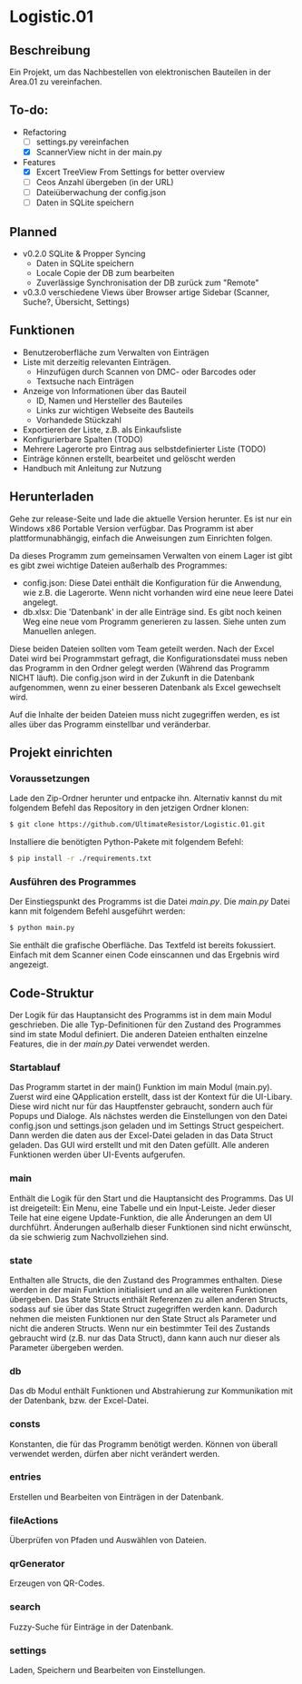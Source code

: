 # Logistic.01

## Beschreibung
Ein Projekt, um das Nachbestellen von elektronischen Bauteilen in der Area.01 zu vereinfachen.

## To-do:
- Refactoring
    - [ ] settings.py vereinfachen
    - [x] ScannerView nicht in der main.py
- Features
    - [x] Excert TreeView From Settings for better overview
    - [ ] Ceos Anzahl übergeben (in der URL)
    - [ ] Dateiüberwachung der config.json
    - [ ] Daten in SQLite speichern

## Planned
- v0.2.0 SQLite & Propper Syncing
    - Daten in SQLite speichern
    - Locale Copie der DB zum bearbeiten
    - Zuverlässige Synchronisation der DB zurück zum "Remote"
- v0.3.0 verschiedene Views über Browser artige Sidebar (Scanner, Suche?, Übersicht, Settings)

## Funktionen
- Benutzeroberfläche zum Verwalten von Einträgen
- Liste mit derzeitig relevanten Einträgen.
    - Hinzufügen durch Scannen von DMC- oder Barcodes oder
    - Textsuche nach Einträgen
- Anzeige von Informationen über das Bauteil
    - ID, Namen und Hersteller des Bauteiles
    - Links zur wichtigen Webseite des Bauteils
    - Vorhandede Stückzahl
- Exportieren der Liste, z.B. als Einkaufsliste
- Konfigurierbare Spalten (TODO)
- Mehrere Lagerorte pro Eintrag aus selbstdefinierter Liste (TODO)
- Einträge können erstellt, bearbeitet und gelöscht werden
- Handbuch mit Anleitung zur Nutzung

## Herunterladen
Gehe zur release-Seite und lade die aktuelle Version herunter.
Es ist nur ein Windows x86 Portable Version verfügbar.
Das Programm ist aber plattformunabhängig, einfach die Anweisungen zum Einrichten folgen.


Da dieses Programm zum gemeinsamen Verwalten von einem Lager ist gibt es gibt zwei wichtige Dateien außerhalb des Programmes:
- config.json: Diese Datei enthält die Konfiguration für die Anwendung, wie z.B. die Lagerorte. Wenn nicht vorhanden wird eine neue leere Datei angelegt.
- db.xlsx: Die 'Datenbank' in der alle Einträge sind. Es gibt noch keinen Weg eine neue vom Programm generieren zu lassen. Siehe unten zum Manuellen anlegen.

Diese beiden Dateien sollten vom Team geteilt werden. Nach der Excel Datei wird bei Programmstart gefragt, die Konfigurationsdatei muss neben das Programm in den Ordner gelegt werden (Während das Programm NICHT läuft).
Die config.json wird in der Zukunft in die Datenbank aufgenommen, wenn zu einer besseren Datenbank als Excel gewechselt wird.

Auf die Inhalte der beiden Dateien muss nicht zugegriffen werden, es ist alles über das Programm einstellbar und veränderbar.


## Projekt einrichten
### Voraussetzungen
Lade den Zip-Ordner herunter und entpacke ihn.
Alternativ kannst du mit folgendem Befehl das Repository in den jetzigen Ordner klonen:
```sh
$ git clone https://github.com/UltimateResistor/Logistic.01.git
```

Installiere die benötigten Python-Pakete mit folgendem Befehl:
```sh
$ pip install -r ./requirements.txt
```

### Ausführen des Programmes
Der Einstiegspunkt des Programms ist die Datei _main.py_.
Die _main.py_ Datei kann mit folgendem Befehl ausgeführt werden:
```sh
$ python main.py
```
Sie enthält die grafische Oberfläche. Das Textfeld ist bereits fokussiert. Einfach mit dem Scanner einen Code einscannen und das Ergebnis wird angezeigt.

## Code-Struktur
Der Logik für das Hauptansicht des Programms ist in dem main Modul geschrieben.
Die alle Typ-Definitionen für den Zustand des Programmes sind im state Modul definiert.
Die anderen Dateien enthalten einzelne Features, die in der _main.py_ Datei verwendet werden.

### Startablauf
Das Programm startet in der main() Funktion im main Modul (main.py).
Zuerst wird eine QApplication erstellt, dass ist der Kontext für die UI-Libary. Diese wird nicht nur für das Hauptfenster gebraucht, sondern auch für Popups und Dialoge.
Als nächstes werden die Einstellungen von den Datei config.json und settings.json geladen und im Settings Struct gespeichert.
Dann werden die daten aus der Excel-Datei geladen in das Data Struct geladen.
Das GUI wird erstellt und mit den Daten gefüllt.
Alle anderen Funktionen werden über UI-Events aufgerufen.

### main
Enthält die Logik für den Start und die Hauptansicht des Programms.
Das UI ist dreigeteilt: Ein Menu, eine Tabelle und ein Input-Leiste.
Jeder dieser Teile hat eine eigene Update-Funktion, die alle Änderungen an dem UI durchführt.
Änderungen außerhalb dieser Funktionen sind nicht erwünscht, da sie schwierig zum Nachvollziehen sind.


### state
Enthalten alle Structs, die den Zustand des Programmes enthalten.
Diese werden in der main Funktion initialisiert und an alle weiteren Funktionen übergeben.
Das State Structs enthält Referenzen zu allen anderen Structs, sodass auf sie über das State Struct zugegriffen werden kann.
Dadurch nehmen die meisten Funktionen nur den State Struct als Parameter und nicht die anderen Structs.
Wenn nur ein bestimmter Teil des Zustands gebraucht wird (z.B. nur das Data Struct), dann kann auch nur dieser als Parameter übergeben werden.

### db
Das db Modul enthält Funktionen und Abstrahierung zur Kommunikation mit der Datenbank, bzw. der Excel-Datei.

### consts
Konstanten, die für das Programm benötigt werden.
Können von überall verwendet werden, dürfen aber nicht verändert werden.

### entries
Erstellen und Bearbeiten von Einträgen in der Datenbank.

### fileActions
Überprüfen von Pfaden und Auswählen von Dateien.

### qrGenerator
Erzeugen von QR-Codes.

### search
Fuzzy-Suche für Einträge in der Datenbank.

### settings
Laden, Speichern und Bearbeiten von Einstellungen.
